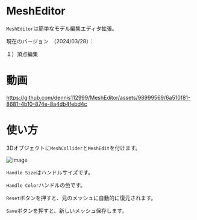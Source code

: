 # MeshEditor
`MeshEditor`は簡単なモデル編集エディタ拡張。

現在のバージョン　（2024/03/28）：

１）頂点編集

# 動画
https://github.com/dennis112999/MeshEditor/assets/98999569/6a510f81-8681-4b10-874e-8a4db4febd4c

# 使い方
3Dオブジェクトに`MeshCollider`と`MeshEdit`を付けます。

![image](https://github.com/dennis112999/MeshEditor/assets/98999569/d3579458-de92-4cce-962c-9dc57bf09f14)

`Handle Size`はハンドルサイズです。

`Handle Color`ハンドルの色です。

`Reset`ボタンを押すと、元のメッシュに自動的に復元されます。

`Save`ボタンを押すと、新しいメッシュ保存します。
